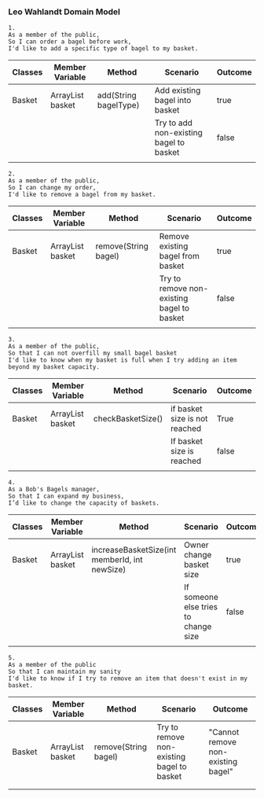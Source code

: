 ### Leo Wahlandt Domain Model


```
1.
As a member of the public,
So I can order a bagel before work,
I'd like to add a specific type of bagel to my basket.
```

| Classes | Member Variable          | Method                             | Scenario                                | Outcome |
|---------|--------------------------|------------------------------------|-----------------------------------------|---------|
| Basket  | ArrayList<String> basket | add(String bagelType)              | Add existing bagel into basket          | true    |
|         |                          |                                    | Try to add non-existing bagel to basket | false   |
|         |                          |                                    |                                         |         |

```
2.
As a member of the public,
So I can change my order,
I'd like to remove a bagel from my basket.
```
| Classes | Member Variable          | Method                            | Scenario                                   | Outcome |
|---------|--------------------------|-----------------------------------|--------------------------------------------|---------|
| Basket  | ArrayList<String> basket | remove(String bagel)              | Remove existing bagel from basket          | true    |
|         |                          |                                   | Try to remove non-existing bagel to basket | false   |
|         |                          |                                   |                                            |         |




```
3.
As a member of the public,
So that I can not overfill my small bagel basket
I'd like to know when my basket is full when I try adding an item beyond my basket capacity.
```
| Classes | Member Variable            | Method                  | Scenario                      | Outcome |
|---------|----------------------------|-------------------------|-------------------------------|---------|
| Basket  | ArrayList<String> basket   | checkBasketSize()       | if basket size is not reached | True    |
|         |                            |                         | If basket size is reached     | false   |
|         |                            |                         |                               |         |



```
4.
As a Bob's Bagels manager,
So that I can expand my business,
I’d like to change the capacity of baskets.
```
| Classes | Member Variable            | Method                                        | Scenario                             | Outcome |
|---------|----------------------------|-----------------------------------------------|--------------------------------------|---------|
| Basket  | ArrayList<String> basket   | increaseBasketSize(int memberId, int newSize) | Owner change basket size             | true    |
|         |                            |                                               | If someone else tries to change size | false   |
|         |                            |                                               |                                      |         |


```
5.
As a member of the public
So that I can maintain my sanity
I'd like to know if I try to remove an item that doesn't exist in my basket.
```

| Classes | Member Variable           | Method                | Scenario                                    | Outcome                            |
|---------|---------------------------|-----------------------|---------------------------------------------|------------------------------------|
| Basket  | ArrayList<String> basket  | remove(String bagel)  | Try to remove non-existing bagel to basket  | "Cannot remove non-existing bagel" |
|         |                           |                       |                                             |                                    |
|         |                           |                       |                                             |                                    |
